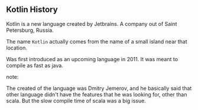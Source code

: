 ## Kotlin History

Kotlin is a new language created by Jetbrains. A company out of Saint Petersburg,
Russia.    

The name `Kotlin` actually comes from the name of a small island near that 
location. 

Was first introduced as an upcoming language in 2011.  It was meant to compile as
fast as java.  

note:  

The created of the language was Dmitry Jemerov, and he basically said that other 
language didn't have the features that he was looking for, other than scala. But the 
slow compile time of scala was a big issue.   



